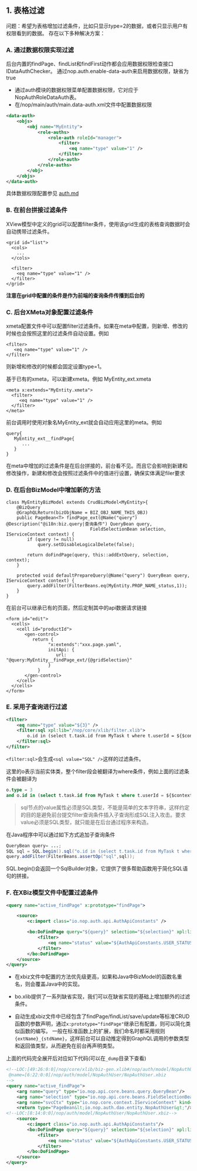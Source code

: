 ## 1. 表格过滤
问题：希望为表格增加过滤条件，比如只显示type=2的数据，或者只显示用户有权限看到的数据。
存在以下多种解决方案：

### A. 通过数据权限实现过滤
后台内置的findPage、findList和findFirst动作都会应用数据权限检查接口 IDataAuthChecker。
通过nop.auth.enable-data-auth来启用数据权限，缺省为true

* 通过auth模块的数据权限菜单配置数据权限，它对应于NopAuthRoleDataAuth表。
* 在/nop/main/auth/main.data-auth.xml文件中配置数据权限

````xml
<data-auth>
    <objs>
        <obj name="MyEntity">
            <role-auths>
                <role-auth roleId="manager">
                    <filter>
                        <eq name="type" value="1" />
                    </filter>
                </role-auth>
            </role-auths>
        </obj>
    </objs>
</data-auth>
````
具体数据权限配置参见 [auth.md](../auth/auth.md)


### B. 在前台拼接过滤条件
XView模型中定义的grid可以配置filter条件，使用该grid生成的表格查询数据时会自动携带过滤条件。
````
<grid id="list">
  <cols>
    ...
  </cols>
  
  <filter>
    <eq name="type" value="1" />
  </filter>
</grid>    
````

**注意在grid中配置的条件是作为前端的查询条件传播到后台的**

### C. 后台XMeta对象配置过滤条件
xmeta配置文件中可以配置filter过滤条件。如果在meta中配置，则新增、修改的时候也会按照这里的过滤条件自动设置。例如
````
<filter>
   <eq name="type" value="1" />
</filter>
````
则新增和修改的时候都会固定设置type=1。

基于已有的xmeta，可以新建xmeta。例如 MyEntity_ext.xmeta 
```
<meta x:extends="MyEntity.xmeta">
  <filter>
     <eq name="type" value="1" />
  </filter>
</meta>
```
前台调用时使用对象名MyEntity_ext就会自动应用这里的meta。例如 
````
query{
   MyEntity_ext__findPage{
      ...
   }
}
````

在meta中增加的过滤条件是在后台拼接的，前台看不见。而且它会影响到新建和修改操作，新建和修改会按照过滤条件中的值进行设置，确保实体满足filer要求

### D. 在后台BizModel中增加新的方法
````
class MyEntityBizModel extends CrudBizModel<MyEntity>{
    @BizQuery
    @GraphQLReturn(bizObjName = BIZ_OBJ_NAME_THIS_OBJ)
    public PageBean<T> findPage_ext(@Name("query") @Description("@i18n:biz.query|查询条件") QueryBean query,
                                FieldSelectionBean selection, IServiceContext context) {
        if (query != null)
            query.setDisableLogicalDelete(false);

        return doFindPage(query, this::addExtQuery, selection, context);
    }
    
    protected void defaultPrepareQuery(@Name("query") QueryBean query, IServiceContext context) {
        query.addFilter(FilterBeans.eq(MyEntity.PROP_NAME_status,1));
    }
}
````
在前台可以继承已有的页面，然后定制其中的api数据请求链接
````
<form id="edit">
  <cells>
    <cell id="productId">
       <gen-control>
          return {
                "x:extends":"xxx.page.yaml",
                initApi: {
                   url: "@query:MyEntity__findPage_ext/{@gridSelection}"
                }
            }
       </gen-control>
    </cell>
  </cells>
</form>
````

### E. 采用子查询进行过滤

````xml
<filter>
    <eq name="type" value="${3}" />
    <filter:sql xpl:lib="/nop/core/xlib/filter.xlib">
        o.id in (select t.task.id from MyTask t where t.userId = ${$context.userId || '1'})
    </filter:sql>    
</filter>
````

`<filter:sql>`会生成`<sql value="SQL" />`这样的过滤条件。 

这里的o表示当前实体类，整个filter段会被翻译为where条件，例如上面的过滤条件会被翻译为

````sql
o.type = 3
and o.id in (select t.task.id from MyTask t where t.userId = ${$context.userId || '1'})
````

> sql节点的value属性必须是SQL类型，不能是简单的文本字符串，这样约定的目的是避免前台提交filter查询条件插入子查询形成SQL注入攻击。要求value必须是SQL类型，就只能是在后台通过程序来构造。

在Java程序中可以通过如下方式追加子查询条件

````java
QueryBean query= ...;
SQL sql = SQL.begin().sql("o.id in (select t.task.id from MyTask t where t.userId = ?",userId).end();
query.addFilter(FilterBeans.assertOp("sql",sql));
````

SQL.begin()会返回一个SqlBuilder对象，它提供了很多帮助函数用于简化SQL语句的拼接。


### F. 在XBiz模型文件中配置过滤条件

````xml
<query name="active_findPage" x:prototype="findPage">

    <source>
        <c:import class="io.nop.auth.api.AuthApiConstants" />

        <bo:DoFindPage query="${query}" selection="${selection}" xpl:lib="/nop/biz/xlib/bo.xlib">
            <filter>
                <eq name="status" value="${AuthApiConstants.USER_STATUS_ACTIVE}" />
            </filter>
        </bo:DoFindPage>
    </source>
</query>
````

* 在xbiz文件中配置的方法优先级更高，如果和Java中BizModel的函数名重名，则会覆盖Java中的实现。

* bo.xlib提供了一系列缺省实现，我们可以在缺省实现的基础上增加额外的过滤条件。

* 自动生成xbiz文件中已经包含了findPage/findList/save/update等标准CRUD函数的参数声明，通过`x:prototype="findPage"`继承已有配置，则可以简化类似函数的编写。
一般在标准函数上的扩展，我们命名时都采用规则`{extName}_{stdName}`，这样前台可以自动推定得到GraphQL调用的参数类型和返回值类型，从而避免在前台再声明类型。

上面的代码完全展开后对应如下代码(可以在`_dump`目录下查看)
````xml
<!--LOC:[49:26:0:0]/nop/core/xlib/biz-gen.xlib#/nop/auth/model/NopAuthUser/_NopAuthUser.xbiz
 @name=[6:22:0:0]/nop/auth/model/NopAuthUser/NopAuthUser.xbiz
-->
<query name="active_findPage">
    <arg name="query" type="io.nop.api.core.beans.query.QueryBean"/>
    <arg name="selection" type="io.nop.api.core.beans.FieldSelectionBean" kind="FieldSelection"/>
    <arg name="svcCtx" type="io.nop.core.context.IServiceContext" kind="ServiceContext"/>
    <return type="PageBean&lt;io.nop.auth.dao.entity.NopAuthUser&gt;"/>
<!--LOC:[8:14:0:0]/nop/auth/model/NopAuthUser/NopAuthUser.xbiz-->
    <source>
        <c:import class="io.nop.auth.api.AuthApiConstants"/>
        <bo:DoFindPage query="${query}" selection="${selection}" xpl:lib="/nop/biz/xlib/bo.xlib">
            <filter>
                <eq name="status" value="${AuthApiConstants.USER_STATUS_ACTIVE}"/>
            </filter>
        </bo:DoFindPage>
    </source>
</query>
````